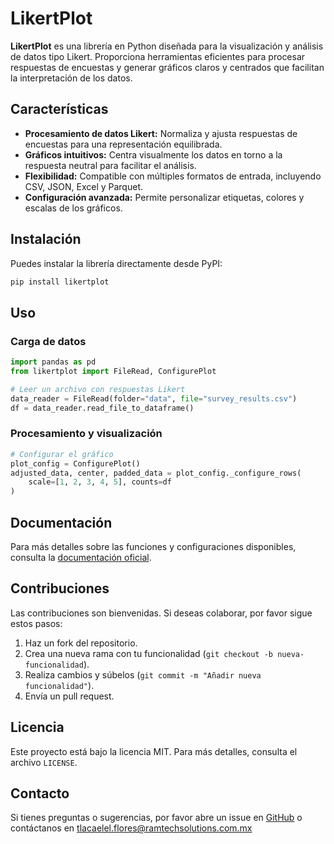 # LikertPlot

**LikertPlot** es una librería en Python diseñada para la visualización y análisis de datos tipo Likert. Proporciona herramientas eficientes para procesar respuestas de encuestas y generar gráficos claros y centrados que facilitan la interpretación de los datos.

## Características

- **Procesamiento de datos Likert:** Normaliza y ajusta respuestas de encuestas para una representación equilibrada.
- **Gráficos intuitivos:** Centra visualmente los datos en torno a la respuesta neutral para facilitar el análisis.
- **Flexibilidad:** Compatible con múltiples formatos de entrada, incluyendo CSV, JSON, Excel y Parquet.
- **Configuración avanzada:** Permite personalizar etiquetas, colores y escalas de los gráficos.

## Instalación

Puedes instalar la librería directamente desde PyPI:

```bash
pip install likertplot
```

## Uso

### Carga de datos

```python
import pandas as pd
from likertplot import FileRead, ConfigurePlot

# Leer un archivo con respuestas Likert
data_reader = FileRead(folder="data", file="survey_results.csv")
df = data_reader.read_file_to_dataframe()
```

### Procesamiento y visualización

```python
# Configurar el gráfico
plot_config = ConfigurePlot()
adjusted_data, center, padded_data = plot_config._configure_rows(
    scale=[1, 2, 3, 4, 5], counts=df
)
```

## Documentación

Para más detalles sobre las funciones y configuraciones disponibles, consulta la [documentación oficial](https://github.com/tuusuario/likertplot).

## Contribuciones

Las contribuciones son bienvenidas. Si deseas colaborar, por favor sigue estos pasos:

1. Haz un fork del repositorio.
2. Crea una nueva rama con tu funcionalidad (`git checkout -b nueva-funcionalidad`).
3. Realiza cambios y súbelos (`git commit -m "Añadir nueva funcionalidad"`).
4. Envía un pull request.

## Licencia

Este proyecto está bajo la licencia MIT. Para más detalles, consulta el archivo `LICENSE`.

## Contacto

Si tienes preguntas o sugerencias, por favor abre un issue en [GitHub](https://github.com/Tlacaelel97/Likertpy/issues) o contáctanos en tlacaelel.flores@ramtechsolutions.com.mx


